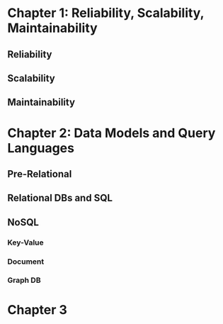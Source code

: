 # Chapter 1: Reliability, Scalability, Maintainability
## Reliability
## Scalability 
## Maintainability

# Chapter 2: Data Models and Query Languages
## Pre-Relational
## Relational DBs and SQL
## NoSQL 
### Key-Value
### Document
### Graph DB

# Chapter 3

